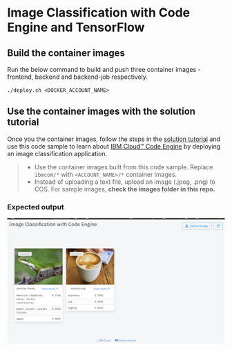 # Image Classification with Code Engine and TensorFlow

## Build the container images

Run the below command to build and push three container images - frontend, backend and backend-job respectively.
   ```
   ./deploy.sh <DOCKER_ACCOUNT_NAME>
   ```

## Use the container images with the solution tutorial
Once you the container images, follow the steps in the [solution tutorial](https://cloud.ibm.com/docs/solution-tutorials?topic=solution-tutorials-text-analysis-code-engine) and use this code sample to learn about [IBM Cloud™ Code Engine](https://cloud.ibm.com/codeengine/overview) by deploying an image classification application.

> - Use the container images built from this code sample. Replace `ibmcom/*` with `<ACCOUNT_NAME>/*` container images.
> - Instead of uploading a text file, upload an image (.jpeg, .png) to COS. For sample images, **check the images folder in this repo.**

### Expected output

![](images/output.png)

